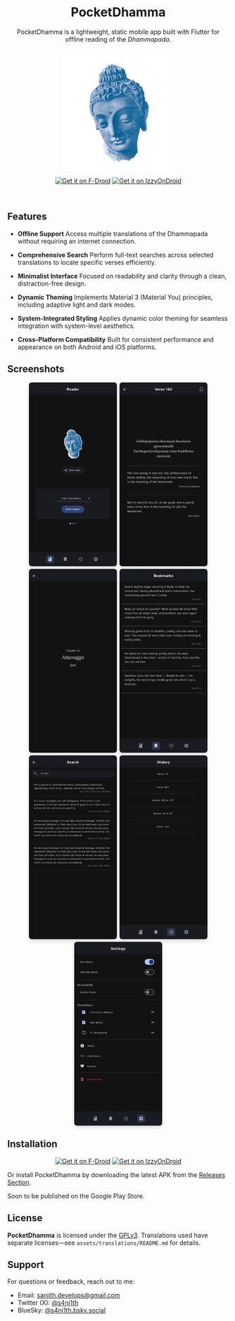 <div align="center">
<h1>PocketDhamma</h1>

<p>PocketDhamma is a lightweight, static mobile app built with Flutter for offline reading of the <i>Dhammapada</i>.</p>
<br/>
<img src="fastlane/metadata/android/en-US/images/icon.png" alt="logo" width="256">
<br/>

[<img src="https://fdroid.gitlab.io/artwork/badge/get-it-on.png"
     alt="Get it on F-Droid"
     height="80">](https://f-droid.org/packages/com.s4nj1th.pocket_dhamma/)
[<img src="https://gitlab.com/IzzyOnDroid/repo/-/raw/master/assets/IzzyOnDroid.png"
     alt="Get it on IzzyOnDroid"
     height="80">](https://apt.izzysoft.de/packages/com.s4nj1th.pocket_dhamma)

<br/>
</div>

## Features

- **Offline Support**
  Access multiple translations of the Dhammapada without requiring an internet connection.

- **Comprehensive Search**
  Perform full-text searches across selected translations to locate specific verses efficiently.

- **Minimalist Interface**
  Focused on readability and clarity through a clean, distraction-free design.

- **Dynamic Theming**
  Implements Material 3 (Material You) principles, including adaptive light and dark modes.

- **System-Integrated Styling**
  Applies dynamic color theming for seamless integration with system-level aesthetics.

- **Cross-Platform Compatibility**
  Built for consistent performance and appearance on both Android and iOS platforms.

## Screenshots

<div style="display: flex; flex-wrap: wrap; justify-content: center; gap: 6px; margin-top: 1rem;" align="center">
  <img src="fastlane/metadata/android/en-US/images/phoneScreenshots/1.png" alt="Home" width="200"
       style="border-radius: 6px; box-shadow: 0 4px 10px rgba(0, 0, 0, 0.15);" />
  <img src="fastlane/metadata/android/en-US/images/phoneScreenshots/2.png" alt="Verses" width="200"
       style="border-radius: 6px; box-shadow: 0 4px 10px rgba(0, 0, 0, 0.15);" />
  <img src="fastlane/metadata/android/en-US/images/phoneScreenshots/3.png" alt="Chapters" width="200"
       style="border-radius: 6px; box-shadow: 0 4px 10px rgba(0, 0, 0, 0.15);" />
  <img src="fastlane/metadata/android/en-US/images/phoneScreenshots/4.png" alt="Bookmarks" width="200"
       style="border-radius: 6px; box-shadow: 0 4px 10px rgba(0, 0, 0, 0.15);" />
  <img src="fastlane/metadata/android/en-US/images/phoneScreenshots/5.png" alt="Search" width="200"
       style="border-radius: 6px; box-shadow: 0 4px 10px rgba(0, 0, 0, 0.15);" />
  <img src="fastlane/metadata/android/en-US/images/phoneScreenshots/6.png" alt="History" width="200"
       style="border-radius: 6px; box-shadow: 0 4px 10px rgba(0, 0, 0, 0.15);" />
  <img src="fastlane/metadata/android/en-US/images/phoneScreenshots/7.png" alt="Settings" width="200"
       style="border-radius: 6px; box-shadow: 0 4px 10px rgba(0, 0, 0, 0.15);" />
</div>

## Installation

<div align="center">

[<img src="https://fdroid.gitlab.io/artwork/badge/get-it-on.png"
     alt="Get it on F-Droid"
     height="80">](https://f-droid.org/packages/com.s4nj1th.pocket_dhamma/)
[<img src="https://gitlab.com/IzzyOnDroid/repo/-/raw/master/assets/IzzyOnDroid.png"
     alt="Get it on IzzyOnDroid"
     height="80">](https://apt.izzysoft.de/packages/com.s4nj1th.pocket_dhamma)

</div>

Or install PocketDhamma by downloading the latest APK from the [Releases Section](https://github.com/s4nj1th/pocket-dhamma/releases/latest).

Soon to be published on the Google Play Store.

## License

**PocketDhamma** is licensed under the [GPLv3](https://www.gnu.org/licenses/gpl-3.0.en.html).
Translations used have separate licenses—see `assets/translations/README.md` for details.

## Support

For questions or feedback, reach out to me:

- Email: sanjith.develops@gmail.com
- Twitter (X): [@s4nj1th](https://x.com/s4nj1th)
- BlueSky: [@s4nj1th.bsky.social](https://bsky.app/profile/s4nj1th.bsky.social)

